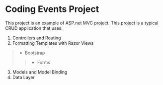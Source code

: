 ﻿# Coding Events Project

This project is an example of ASP.net MVC project.  This project is a typical CRUD application that uses:
1.  Controllers and Routing
2.  Formatting Templates with Razor Views
>*  Bootstrap
>>* Forms

3.  Models and Model Binding
4.  Data Layer

